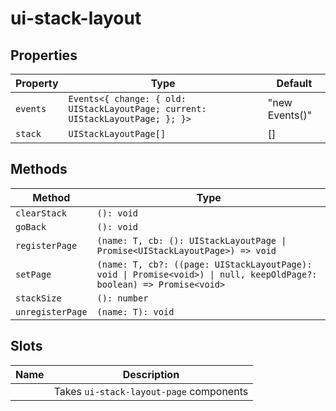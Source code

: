 # ui-stack-layout

## Properties

| Property | Type                                             | Default        |
|----------|--------------------------------------------------|----------------|
| `events` | `Events<{ change: { old: UIStackLayoutPage; current: UIStackLayoutPage; }; }>` | "new Events()" |
| `stack`  | `UIStackLayoutPage[]`                            | []             |

## Methods

| Method           | Type                                             |
|------------------|--------------------------------------------------|
| `clearStack`     | `(): void`                                       |
| `goBack`         | `(): void`                                       |
| `registerPage`   | `(name: T, cb: (): UIStackLayoutPage \| Promise<UIStackLayoutPage>) => void` |
| `setPage`        | `(name: T, cb?: ((page: UIStackLayoutPage): void \| Promise<void>) \| null, keepOldPage?: boolean) => Promise<void>` |
| `stackSize`      | `(): number`                                     |
| `unregisterPage` | `(name: T): void`                                |

## Slots

| Name | Description                             |
|------|-----------------------------------------|
|      | Takes `ui-stack-layout-page` components |
